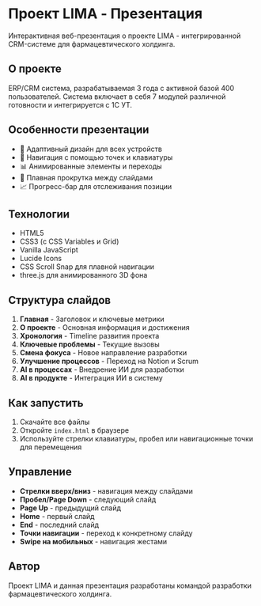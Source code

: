 # Проект LIMA - Презентация

Интерактивная веб-презентация о проекте LIMA - интегрированной CRM-системе для фармацевтического холдинга.

## О проекте

ERP/CRM система, разрабатываемая 3 года с активной базой 400 пользователей. Система включает в себя 7 модулей различной готовности и интегрируется с 1С УТ.

## Особенности презентации

- 📱 Адаптивный дизайн для всех устройств
- 🎯 Навигация с помощью точек и клавиатуры
- 📊 Анимированные элементы и переходы
- 🔄 Плавная прокрутка между слайдами
- 📈 Прогресс-бар для отслеживания позиции

## Технологии

- HTML5
- CSS3 (с CSS Variables и Grid)
- Vanilla JavaScript
- Lucide Icons
- CSS Scroll Snap для плавной навигации
- three.js для анимированного 3D фона

## Структура слайдов

1. **Главная** - Заголовок и ключевые метрики
2. **О проекте** - Основная информация и достижения
3. **Хронология** - Timeline развития проекта
4. **Ключевые проблемы** - Текущие вызовы
5. **Смена фокуса** - Новое направление разработки
6. **Улучшение процессов** - Переход на Notion и Scrum
7. **AI в процессах** - Внедрение ИИ для разработки
8. **AI в продукте** - Интеграция ИИ в систему

## Как запустить

1. Скачайте все файлы
2. Откройте `index.html` в браузере
3. Используйте стрелки клавиатуры, пробел или навигационные точки для перемещения

## Управление

- **Стрелки вверх/вниз** - навигация между слайдами
- **Пробел/Page Down** - следующий слайд
- **Page Up** - предыдущий слайд
- **Home** - первый слайд
- **End** - последний слайд
- **Точки навигации** - переход к конкретному слайду
- **Swipe на мобильных** - навигация жестами

## Автор

Проект LIMA и данная презентация разработаны командой разработки фармацевтического холдинга. 
